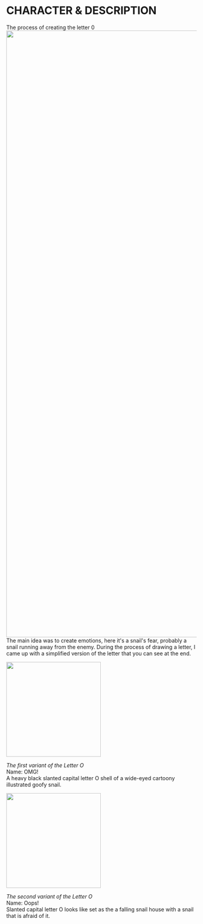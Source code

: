 # CHARACTER & DESCRIPTION


The process of creating the letter 0
<img src="/img/Process_Tetiana_Denysova.jpg" width="1600">
The main idea was to create emotions, here it's a snail's fear, probably a snail running away from the enemy. During the process of drawing a letter, I came up with a simplified version of the letter that you can see at the end.

<img src="/img/Capital_letter_O_Tetiana_Denysova.png" width="250">

*The first variant of the Letter O*<br/>
Name: OMG!	<br/>
A heavy black slanted capital letter O 	shell of a wide-eyed cartoony illustrated goofy snail.		



<img src="/img/Capital_letter_Oops_Tetiana_Denysova.png" width="250">

*The second variant of the Letter O*<br/>
Name: Oops!<br/>
Slanted capital letter O looks like set as the a falling snail house with a snail that is afraid of it.
